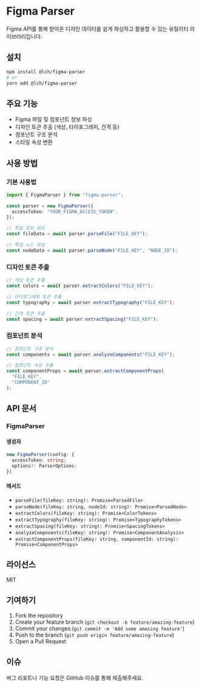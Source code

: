 # Figma Parser

Figma API를 통해 받아온 디자인 데이터를 쉽게 파싱하고 활용할 수 있는 유틸리티 라이브러리입니다.

## 설치

```bash
npm install @lch/figma-parser
# or
yarn add @lch/figma-parser
```

## 주요 기능

- Figma 파일 및 컴포넌트 정보 파싱
- 디자인 토큰 추출 (색상, 타이포그래피, 간격 등)
- 컴포넌트 구조 분석
- 스타일 속성 변환

## 사용 방법

### 기본 사용법

```typescript
import { FigmaParser } from "figma-parser";

const parser = new FigmaParser({
  accessToken: "YOUR_FIGMA_ACCESS_TOKEN",
});

// 파일 정보 파싱
const fileData = await parser.parseFile("FILE_KEY");

// 특정 노드 파싱
const nodeData = await parser.parseNode("FILE_KEY", "NODE_ID");
```

### 디자인 토큰 추출

```typescript
// 색상 토큰 추출
const colors = await parser.extractColors("FILE_KEY");

// 타이포그래피 토큰 추출
const typography = await parser.extractTypography("FILE_KEY");

// 간격 토큰 추출
const spacing = await parser.extractSpacing("FILE_KEY");
```

### 컴포넌트 분석

```typescript
// 컴포넌트 구조 분석
const components = await parser.analyzeComponents("FILE_KEY");

// 컴포넌트 속성 추출
const componentProps = await parser.extractComponentProps(
  "FILE_KEY",
  "COMPONENT_ID"
);
```

## API 문서

### FigmaParser

#### 생성자

```typescript
new FigmaParser(config: {
  accessToken: string;
  options?: ParserOptions;
})
```

#### 메서드

- `parseFile(fileKey: string): Promise<ParsedFile>`
- `parseNode(fileKey: string, nodeId: string): Promise<ParsedNode>`
- `extractColors(fileKey: string): Promise<ColorTokens>`
- `extractTypography(fileKey: string): Promise<TypographyTokens>`
- `extractSpacing(fileKey: string): Promise<SpacingTokens>`
- `analyzeComponents(fileKey: string): Promise<ComponentAnalysis>`
- `extractComponentProps(fileKey: string, componentId: string): Promise<ComponentProps>`

## 라이선스

MIT

## 기여하기

1. Fork the repository
2. Create your feature branch (`git checkout -b feature/amazing-feature`)
3. Commit your changes (`git commit -m 'Add some amazing feature'`)
4. Push to the branch (`git push origin feature/amazing-feature`)
5. Open a Pull Request

## 이슈

버그 리포트나 기능 요청은 GitHub 이슈를 통해 제출해주세요.
